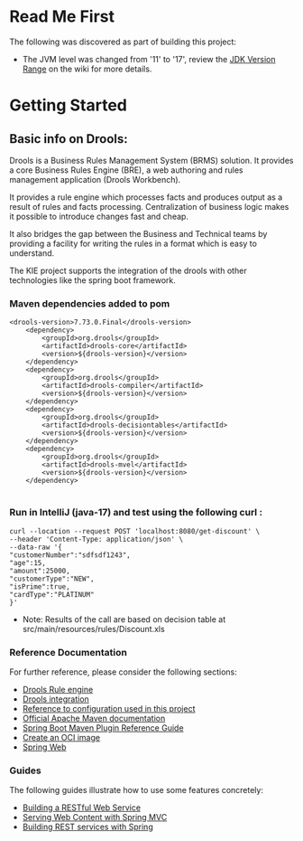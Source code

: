 # Read Me First
The following was discovered as part of building this project:

* The JVM level was changed from '11' to '17', review the [JDK Version Range](https://github.com/spring-projects/spring-framework/wiki/Spring-Framework-Versions#jdk-version-range) on the wiki for more details.

# Getting Started

## Basic info on Drools:
Drools is a Business Rules Management System (BRMS) solution. It provides a core Business Rules Engine (BRE), a web authoring and rules management application (Drools Workbench).

It provides a rule engine which processes facts and produces output as a result of rules and facts processing. Centralization of business logic makes it possible to introduce changes fast and cheap.

It also bridges the gap between the Business and Technical teams by providing a facility for writing the rules in a format which is easy to understand.

The KIE project supports the integration of the drools with other technologies like the spring boot framework.

### Maven dependencies added to pom

    <drools-version>7.73.0.Final</drools-version>
		<dependency>
			<groupId>org.drools</groupId>
			<artifactId>drools-core</artifactId>
			<version>${drools-version}</version>
		</dependency>
		<dependency>
			<groupId>org.drools</groupId>
			<artifactId>drools-compiler</artifactId>
			<version>${drools-version}</version>
		</dependency>
		<dependency>
			<groupId>org.drools</groupId>
			<artifactId>drools-decisiontables</artifactId>
			<version>${drools-version}</version>
		</dependency>
		<dependency>
			<groupId>org.drools</groupId>
			<artifactId>drools-mvel</artifactId>
			<version>${drools-version}</version>
		</dependency> 
#
### Run in IntelliJ (java-17) and test using the following curl :
    curl --location --request POST 'localhost:8080/get-discount' \
    --header 'Content-Type: application/json' \
    --data-raw '{
    "customerNumber":"sdfsdf1243",
    "age":15,
    "amount":25000,
    "customerType":"NEW",
    "isPrime":true,
    "cardType":"PLATINUM"
    }'
* Note: Results of the call are based on decision table at src/main/resources/rules/Discount.xls
### Reference Documentation
For further reference, please consider the following sections:

* [Drools Rule engine](https://www.drools.org/)
* [Drools integration](https://www.baeldung.com/drools)
* [Reference to configuration used in this project](https://medium.com/javarevisited/spring-boot-drools-rule-engine-example-965eea437ee9#:~:text=Rule%20engines%20can%20be%20used,like%20the%20spring%20boot%20framework)
* [Official Apache Maven documentation](https://maven.apache.org/guides/index.html)
* [Spring Boot Maven Plugin Reference Guide](https://docs.spring.io/spring-boot/docs/3.0.2/maven-plugin/reference/html/)
* [Create an OCI image](https://docs.spring.io/spring-boot/docs/3.0.2/maven-plugin/reference/html/#build-image)
* [Spring Web](https://docs.spring.io/spring-boot/docs/3.0.2/reference/htmlsingle/#web)

### Guides
The following guides illustrate how to use some features concretely:

* [Building a RESTful Web Service](https://spring.io/guides/gs/rest-service/)
* [Serving Web Content with Spring MVC](https://spring.io/guides/gs/serving-web-content/)
* [Building REST services with Spring](https://spring.io/guides/tutorials/rest/)

